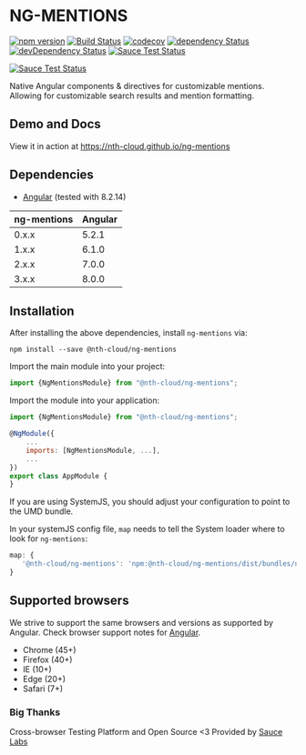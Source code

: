 # NG-MENTIONS

[![npm version](https://badge.fury.io/js/%40nth-cloud%2Fng-mentions.svg)](https://badge.fury.io/js/%40nth-cloud%2Fng-mentions)
[![Build Status](https://travis-ci.org/nth-cloud/ng-mentions.svg?branch=master)](https://travis-ci.org/nth-cloud/ng-mentions)
[![codecov](https://codecov.io/gh/nth-cloud/ng-mentions/branch/master/graph/badge.svg)](https://codecov.io/gh/nth-cloud/ng-mentions)
[![dependency Status](https://david-dm.org/nth-cloud/ng-mentions.svg?branch=master)](https://david-dm.org/nth-cloud/ng-mentions)
[![devDependency Status](https://david-dm.org/nth-cloud/ng-mentions/dev-status.svg?branch=master)](https://david-dm.org/nth-cloud/ng-mentions#info=devDependencies)
[![Sauce Test Status](https://saucelabs.com/buildstatus/ng-mentions)](https://saucelabs.com/u/ng-mentions)

[![Sauce Test Status](https://saucelabs.com/browser-matrix/ng-mentions.svg)](https://saucelabs.com/u/ng-mentions)

Native Angular components & directives for customizable mentions. Allowing for customizable search results and mention formatting.

## Demo and Docs

View it in action at https://nth-cloud.github.io/ng-mentions

## Dependencies
* [Angular](https://angular.io) (tested with 8.2.14)

| ng-mentions | Angular |
| ----------- | ------- |
| 0.x.x       | 5.2.1   |
| 1.x.x       | 6.1.0   |
| 2.x.x       | 7.0.0   |
| 3.x.x       | 8.0.0   |

## Installation
After installing the above dependencies, install `ng-mentions` via:
```shell
npm install --save @nth-cloud/ng-mentions
```

Import the main module into your project:
```js
import {NgMentionsModule} from "@nth-cloud/ng-mentions";
```

Import the module into your application:
```js
import {NgMentionsModule} from "@nth-cloud/ng-mentions";

@NgModule({
    ...
    imports: [NgMentionsModule, ...],
    ...
})
export class AppModule {
}
```

If you are using SystemJS, you should adjust your configuration to point to the UMD bundle.

In your systemJS config file, `map` needs to tell the System loader where to look for `ng-mentions`:
```js
map: {
   '@nth-cloud/ng-mentions': 'npm:@nth-cloud/ng-mentions/dist/bundles/ng-mentions.js'
}
```

## Supported browsers
We strive to support the same browsers and versions as supported by Angular. Check browser support notes for
[Angular](https://github.com/angular/angular/blob/master/README.md).

* Chrome (45+)
* Firefox (40+)
* IE (10+)
* Edge (20+)
* Safari (7+)

### Big Thanks

Cross-browser Testing Platform and Open Source <3 Provided by [Sauce Labs](https://saucelabs.com)
